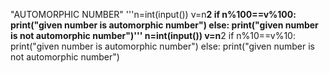"AUTOMORPHIC NUMBER"
'''n=int(input())
v=n**2
if n%100==v%100:
    print("given number is automorphic number")
else:
    print("given number is not automorphic number")'''
n=int(input())
v=n**2
if n%10==v%10:
    print("given number is automorphic number")
else:
    print("given number is not automorphic number")
